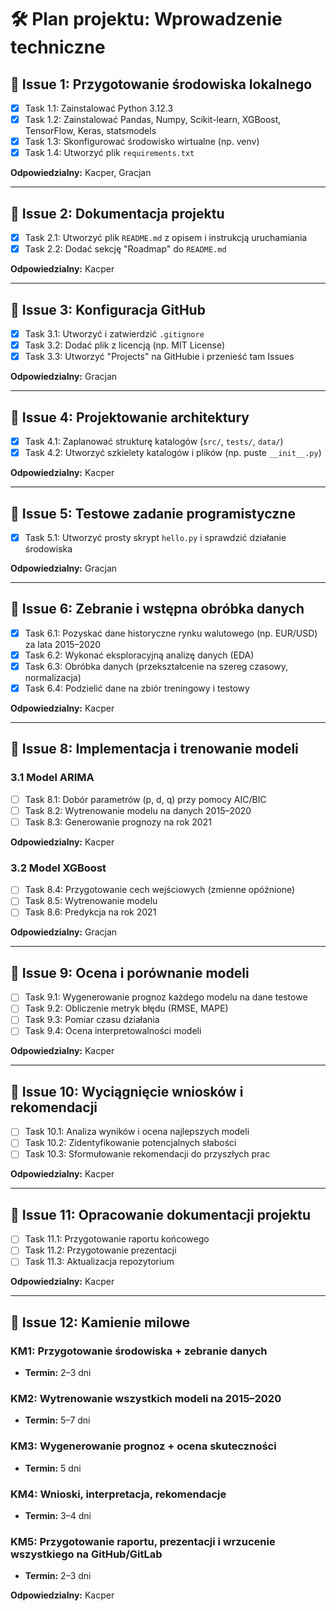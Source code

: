 # 🛠️ Plan projektu: Wprowadzenie techniczne

## 📌 Issue 1: Przygotowanie środowiska lokalnego
- [x] Task 1.1: Zainstalować Python 3.12.3
- [x] Task 1.2: Zainstalować Pandas, Numpy, Scikit-learn, XGBoost, TensorFlow, Keras, statsmodels
- [x] Task 1.3: Skonfigurować środowisko wirtualne (np. venv)
- [x] Task 1.4: Utworzyć plik `requirements.txt`

**Odpowiedzialny:** Kacper, Gracjan


---

## 📌 Issue 2: Dokumentacja projektu
- [x] Task 2.1: Utworzyć plik `README.md` z opisem i instrukcją uruchamiania
- [x] Task 2.2: Dodać sekcję "Roadmap" do `README.md`

**Odpowiedzialny:** Kacper  


---

## 📌 Issue 3: Konfiguracja GitHub
- [x] Task 3.1: Utworzyć i zatwierdzić `.gitignore`
- [x] Task 3.2: Dodać plik z licencją (np. MIT License)
- [x] Task 3.3: Utworzyć "Projects" na GitHubie i przenieść tam Issues

**Odpowiedzialny:** Gracjan

---

## 📌 Issue 4: Projektowanie architektury
- [x] Task 4.1: Zaplanować strukturę katalogów (`src/`, `tests/`, `data/`)
- [x] Task 4.2: Utworzyć szkielety katalogów i plików (np. puste `__init__.py`)

**Odpowiedzialny:** Kacper  


---

## 📌 Issue 5: Testowe zadanie programistyczne
- [x] Task 5.1: Utworzyć prosty skrypt `hello.py` i sprawdzić działanie środowiska

**Odpowiedzialny:** Gracjan


---

## 📌 Issue 6: Zebranie i wstępna obróbka danych
- [x] Task 6.1: Pozyskać dane historyczne rynku walutowego (np. EUR/USD) za lata 2015–2020
- [x] Task 6.2: Wykonać eksploracyjną analizę danych (EDA)
- [x] Task 6.3: Obróbka danych (przekształcenie na szereg czasowy, normalizacja)
- [x] Task 6.4: Podzielić dane na zbiór treningowy i testowy

**Odpowiedzialny:** Kacper


---

## 📌 Issue 8: Implementacja i trenowanie modeli
### 3.1 Model ARIMA
- [ ] Task 8.1: Dobór parametrów (p, d, q) przy pomocy AIC/BIC
- [ ] Task 8.2: Wytrenowanie modelu na danych 2015–2020
- [ ] Task 8.3: Generowanie prognozy na rok 2021

**Odpowiedzialny:** Kacper


### 3.2 Model XGBoost
- [ ] Task 8.4: Przygotowanie cech wejściowych (zmienne opóźnione)
- [ ] Task 8.5: Wytrenowanie modelu
- [ ] Task 8.6: Predykcja na rok 2021

**Odpowiedzialny:** Gracjan


---

## 📌 Issue 9: Ocena i porównanie modeli
- [ ] Task 9.1: Wygenerowanie prognoz każdego modelu na dane testowe
- [ ] Task 9.2: Obliczenie metryk błędu (RMSE, MAPE)
- [ ] Task 9.3: Pomiar czasu działania
- [ ] Task 9.4: Ocena interpretowalności modeli

**Odpowiedzialny:** Kacper


---

## 📌 Issue 10: Wyciągnięcie wniosków i rekomendacji
- [ ] Task 10.1: Analiza wyników i ocena najlepszych modeli
- [ ] Task 10.2: Zidentyfikowanie potencjalnych słabości
- [ ] Task 10.3: Sformułowanie rekomendacji do przyszłych prac

**Odpowiedzialny:** Kacper


---

## 📌 Issue 11: Opracowanie dokumentacji projektu
- [ ] Task 11.1: Przygotowanie raportu końcowego
- [ ] Task 11.2: Przygotowanie prezentacji
- [ ] Task 11.3: Aktualizacja repozytorium

**Odpowiedzialny:** Kacper


---

## 📌 Issue 12: Kamienie milowe
### KM1: Przygotowanie środowiska + zebranie danych
- **Termin:** 2–3 dni

### KM2: Wytrenowanie wszystkich modeli na 2015–2020
- **Termin:** 5–7 dni

### KM3: Wygenerowanie prognoz + ocena skuteczności
- **Termin:** 5 dni

### KM4: Wnioski, interpretacja, rekomendacje
- **Termin:** 3–4 dni

### KM5: Przygotowanie raportu, prezentacji i wrzucenie wszystkiego na GitHub/GitLab
- **Termin:** 2–3 dni

**Odpowiedzialny:** Kacper
